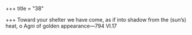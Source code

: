 +++
title = "38"

+++
Toward your shelter we have come, as if into shadow from the
(sun’s) heat,
o Agni of golden appearance—794 VI.17